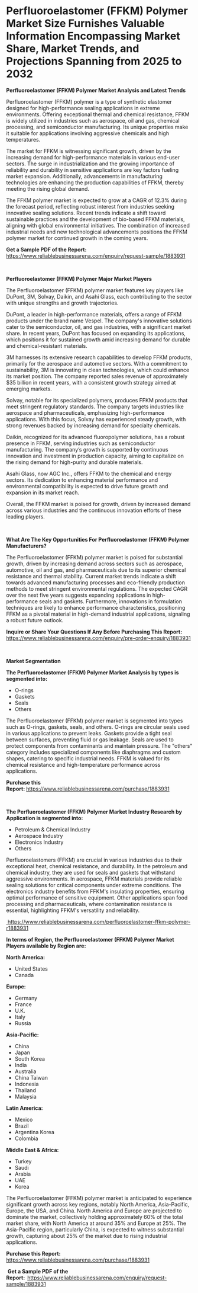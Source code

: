 <p><h1>Perfluoroelastomer (FFKM) Polymer Market Size Furnishes Valuable Information Encompassing Market Share, Market Trends, and Projections Spanning from 2025 to 2032</h1></p><p><strong>Perfluoroelastomer (FFKM) Polymer Market Analysis and Latest Trends</strong></p>
<p><p>Perfluoroelastomer (FFKM) polymer is a type of synthetic elastomer designed for high-performance sealing applications in extreme environments. Offering exceptional thermal and chemical resistance, FFKM is widely utilized in industries such as aerospace, oil and gas, chemical processing, and semiconductor manufacturing. Its unique properties make it suitable for applications involving aggressive chemicals and high temperatures.</p><p>The market for FFKM is witnessing significant growth, driven by the increasing demand for high-performance materials in various end-user sectors. The surge in industrialization and the growing importance of reliability and durability in sensitive applications are key factors fueling market expansion. Additionally, advancements in manufacturing technologies are enhancing the production capabilities of FFKM, thereby meeting the rising global demand.</p><p>The FFKM polymer market is expected to grow at a CAGR of 12.3% during the forecast period, reflecting robust interest from industries seeking innovative sealing solutions. Recent trends indicate a shift toward sustainable practices and the development of bio-based FFKM materials, aligning with global environmental initiatives. The combination of increased industrial needs and new technological advancements positions the FFKM polymer market for continued growth in the coming years.</p></p>
<p><strong>Get a Sample PDF of the Report:&nbsp;</strong> <a href="https://www.reliablebusinessarena.com/enquiry/request-sample/1883931?utm_campaign=3100&utm_medium=2&utm_source=Github&utm_content=ia&utm_term=15042025&utm_id=perfluoroelastomer-ffkm-polymer">https://www.reliablebusinessarena.com/enquiry/request-sample/1883931</a></p>
<p>&nbsp;</p>
<p><strong>Perfluoroelastomer (FFKM) Polymer Major Market Players</strong></p>
<p><p>The Perfluoroelastomer (FFKM) polymer market features key players like DuPont, 3M, Solvay, Daikin, and Asahi Glass, each contributing to the sector with unique strengths and growth trajectories.</p><p>DuPont, a leader in high-performance materials, offers a range of FFKM products under the brand name Vespel. The company's innovative solutions cater to the semiconductor, oil, and gas industries, with a significant market share. In recent years, DuPont has focused on expanding its applications, which positions it for sustained growth amid increasing demand for durable and chemical-resistant materials.</p><p>3M harnesses its extensive research capabilities to develop FFKM products, primarily for the aerospace and automotive sectors. With a commitment to sustainability, 3M is innovating in clean technologies, which could enhance its market position. The company reported sales revenue of approximately $35 billion in recent years, with a consistent growth strategy aimed at emerging markets.</p><p>Solvay, notable for its specialized polymers, produces FFKM products that meet stringent regulatory standards. The company targets industries like aerospace and pharmaceuticals, emphasizing high-performance applications. With this focus, Solvay has experienced steady growth, with strong revenues backed by increasing demand for specialty chemicals.</p><p>Daikin, recognized for its advanced fluoropolymer solutions, has a robust presence in FFKM, serving industries such as semiconductor manufacturing. The company’s growth is supported by continuous innovation and investment in production capacity, aiming to capitalize on the rising demand for high-purity and durable materials.</p><p>Asahi Glass, now AGC Inc., offers FFKM to the chemical and energy sectors. Its dedication to enhancing material performance and environmental compatibility is expected to drive future growth and expansion in its market reach.</p><p>Overall, the FFKM market is poised for growth, driven by increased demand across various industries and the continuous innovation efforts of these leading players.</p></p>
<p>&nbsp;</p>
<p><strong>What Are The Key Opportunities For Perfluoroelastomer (FFKM) Polymer Manufacturers?</strong></p>
<p><p>The Perfluoroelastomer (FFKM) polymer market is poised for substantial growth, driven by increasing demand across sectors such as aerospace, automotive, oil and gas, and pharmaceuticals due to its superior chemical resistance and thermal stability. Current market trends indicate a shift towards advanced manufacturing processes and eco-friendly production methods to meet stringent environmental regulations. The expected CAGR over the next five years suggests expanding applications in high-performance seals and gaskets. Furthermore, innovations in formulation techniques are likely to enhance performance characteristics, positioning FFKM as a pivotal material in high-demand industrial applications, signaling a robust future outlook.</p></p>
<p><strong>Inquire or Share Your Questions If Any Before Purchasing This Report:</strong> <a href="https://www.reliablebusinessarena.com/enquiry/pre-order-enquiry/1883931?utm_campaign=3100&utm_medium=2&utm_source=Github&utm_content=ia&utm_term=15042025&utm_id=perfluoroelastomer-ffkm-polymer">https://www.reliablebusinessarena.com/enquiry/pre-order-enquiry/1883931</a></p>
<p>&nbsp;</p>
<p><strong>Market Segmentation</strong></p>
<p><strong>The Perfluoroelastomer (FFKM) Polymer Market Analysis by types is segmented into:</strong></p>
<p><ul><li>O-rings</li><li>Gaskets</li><li>Seals</li><li>Others</li></ul></p>
<p><p>The Perfluoroelastomer (FFKM) polymer market is segmented into types such as O-rings, gaskets, seals, and others. O-rings are circular seals used in various applications to prevent leaks. Gaskets provide a tight seal between surfaces, preventing fluid or gas leakage. Seals are used to protect components from contaminants and maintain pressure. The "others" category includes specialized components like diaphragms and custom shapes, catering to specific industrial needs. FFKM is valued for its chemical resistance and high-temperature performance across applications.</p></p>
<p><strong>Purchase this Report:&nbsp;</strong><a href="https://www.reliablebusinessarena.com/purchase/1883931?utm_campaign=3100&utm_medium=2&utm_source=Github&utm_content=ia&utm_term=15042025&utm_id=perfluoroelastomer-ffkm-polymer">https://www.reliablebusinessarena.com/purchase/1883931</a></p>
<p>&nbsp;</p>
<p><strong>The Perfluoroelastomer (FFKM) Polymer Market Industry Research by Application is segmented into:</strong></p>
<p><ul><li>Petroleum & Chemical Industry</li><li>Aerospace Industry</li><li>Electronics Industry</li><li>Others</li></ul></p>
<p><p>Perfluoroelastomers (FFKM) are crucial in various industries due to their exceptional heat, chemical resistance, and durability. In the petroleum and chemical industry, they are used for seals and gaskets that withstand aggressive environments. In aerospace, FFKM materials provide reliable sealing solutions for critical components under extreme conditions. The electronics industry benefits from FFKM's insulating properties, ensuring optimal performance of sensitive equipment. Other applications span food processing and pharmaceuticals, where contamination resistance is essential, highlighting FFKM's versatility and reliability.</p></p>
<p><a href="https://www.reliablebusinessarena.com/perfluoroelastomer-ffkm-polymer-r1883931?utm_campaign=3100&utm_medium=2&utm_source=Github&utm_content=ia&utm_term=15042025&utm_id=perfluoroelastomer-ffkm-polymer">&nbsp;https://www.reliablebusinessarena.com/perfluoroelastomer-ffkm-polymer-r1883931</a></p>
<p><strong>In terms of Region, the Perfluoroelastomer (FFKM) Polymer Market Players available by Region are:</strong></p>
<p>
    <p> <strong> North America: </strong>
        <ul>
            <li>United States</li>
            <li>Canada</li>
        </ul>
        </p> 
    <p> <strong> Europe: </strong>
        <ul>
            <li>Germany</li>
            <li>France</li>
            <li>U.K.</li>
            <li>Italy</li>
            <li>Russia</li>
        </ul>
        </p> 
    <p> <strong> Asia-Pacific: </strong>
        <ul>
            <li>China</li>
            <li>Japan</li>
            <li>South Korea</li>
            <li>India</li>
            <li>Australia</li>
            <li>China Taiwan</li>
            <li>Indonesia</li>
            <li>Thailand</li>
            <li>Malaysia</li>
        </ul>
        </p> 
    <p> <strong> Latin America: </strong>
        <ul>
            <li>Mexico</li>
            <li>Brazil</li>
            <li>Argentina Korea</li>
            <li>Colombia</li>
        </ul>
        </p> 
    <p> <strong> Middle East & Africa: </strong>
        <ul>
            <li>Turkey</li>
            <li>Saudi</li>
            <li>Arabia</li>
            <li>UAE</li>
            <li>Korea</li>
        </ul>
    </p>
    </p>
<p><p>The Perfluoroelastomer (FFKM) polymer market is anticipated to experience significant growth across key regions, notably North America, Asia-Pacific, Europe, the USA, and China. North America and Europe are projected to dominate the market, collectively holding approximately 60% of the total market share, with North America at around 35% and Europe at 25%. The Asia-Pacific region, particularly China, is expected to witness substantial growth, capturing about 25% of the market due to rising industrial applications.</p></p>
<p><strong>Purchase this Report: </strong><a href="https://www.reliablebusinessarena.com/purchase/1883931?utm_campaign=3100&utm_medium=2&utm_source=Github&utm_content=ia&utm_term=15042025&utm_id=perfluoroelastomer-ffkm-polymer">https://www.reliablebusinessarena.com/purchase/1883931</a></p>
<p>&nbsp;<strong>Get a Sample PDF of the Report:&nbsp;&nbsp;</strong><a href="https://www.reliablebusinessarena.com/enquiry/request-sample/1883931?utm_campaign=3100&utm_medium=2&utm_source=Github&utm_content=ia&utm_term=15042025&utm_id=perfluoroelastomer-ffkm-polymer">https://www.reliablebusinessarena.com/enquiry/request-sample/1883931</a></p>
<p><strong></strong></p>
<p><p></p><p></p><p></p></p>